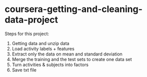 # coursera-getting-and-cleaning-data-project
Steps for this project:
1. Getting data and unzip data
2. Load activity labels + features
3. Extract only the data on mean and standard deviation
4. Merge the training and the test sets to create one data set
5. Turn activities & subjects into factors
6. Save txt file
